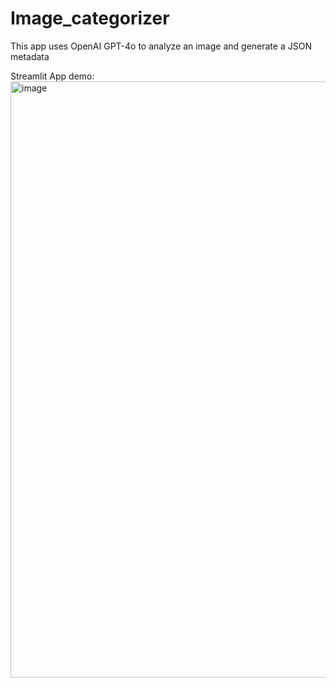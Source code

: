 # Image_categorizer
This app uses OpenAI GPT-4o to analyze an image and generate a JSON metadata 

Streamlit App demo:
<img width="954" alt="image" src="https://github.com/user-attachments/assets/d9ee8efd-23be-441e-afa6-00f93288712e">

